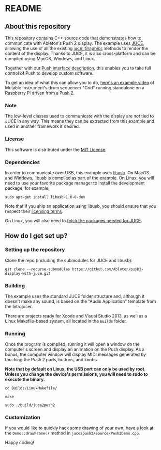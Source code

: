 # README #

## About this repository ##

This repository contains C++ source code that demonstrates how to communicate
with Ableton's Push 2 display. The example uses [JUCE](https://www.juce.com/),
allowing the use of all the existing
[juce::Graphics](https://www.juce.com/doc/classGraphics) methods to render the
content of the display. Thanks to JUCE, it is also cross-platform and can be
compiled using MacOS, Windows, and Linux.

Together with our
[Push interface description](https://github.com/Ableton/push-interface), this
enables you to take full control of Push to develop custom software.

To get an idea of what this can allow you to do,
[here's an example video](https://www.youtube.com/watch?v=9HuNeQQoEmM) of
Mutable Instrument's drum sequencer "Grid" running standalone on a Raspberry Pi
driven from a Push 2.


### Note ###

The low-level classes used to communicate with the display are _not_ tied to
JUCE in any way. This means they can be extracted from this example and used in
another framework if desired.


### License ###

This software is distributed under the [MIT License](./LICENSE).


### Dependencies ###

In order to communicate over USB, this example uses
[libusb](http://www.libusb.org/). On MacOS and Windows, libusb is compiled as
part of the example. On Linux, you will need to use your favorite package
manager to install the development package; for example,

`sudo apt-get install libusb-1.0-0-dev`

Note that if you ship an application using libusb, you should ensure that you
respect their
[licensing terms](http://www.gnu.org/licenses/old-licenses/lgpl-2.1.html).

On Linux, you will also need to
[fetch the packages needed for JUCE](https://forum.juce.com/t/list-of-juce-dependencies-under-linux/15121).


## How do I get set up? ##

### Setting up the repository ###

Clone the repo (including the submodules for JUCE and libusb):

`git clone --recurse-submodules https://github.com/Ableton/push2-display-with-juce.git`


### Building ###

The example uses the standard JUCE folder structure and, although it doesn't
make any sound, is based on the "Audio Application" template from the
Introjucer.

There are projects ready for Xcode and Visual Studio 2013, as well as a Linux
Makefile-based system, all located in the `Builds` folder.


### Running ###

Once the program is compiled, running it will open a window on the computer's
screen and display an animation on the Push display. As a bonus, the computer
window will display MIDI messages generated by touching the Push 2 pads,
buttons, and knobs.

**Note that by default on Linux, the USB port can only be used by root. Unless
you change the device's permissions, you will need to sudo to execute the
binary.**

`cd Builds/LinuxMakefile/`

`make`

`sudo ./build/juce2push2`


### Customization ###

If you would like to quickly hack some drawing of your own, have a look at the
`Demo::drawFrame()` method in `juce2push2/Source/Push2Demo.cpp`.

Happy coding!
